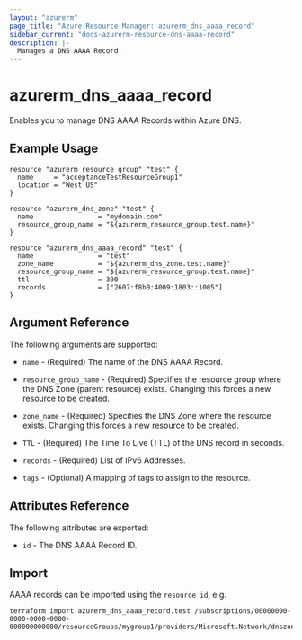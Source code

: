 ```yaml
---
layout: "azurerm"
page_title: "Azure Resource Manager: azurerm_dns_aaaa_record"
sidebar_current: "docs-azurerm-resource-dns-aaaa-record"
description: |-
  Manages a DNS AAAA Record.
---
```


# azurerm_dns_aaaa_record

Enables you to manage DNS AAAA Records within Azure DNS.

## Example Usage

```hcl
resource "azurerm_resource_group" "test" {
  name     = "acceptanceTestResourceGroup1"
  location = "West US"
}

resource "azurerm_dns_zone" "test" {
  name                = "mydomain.com"
  resource_group_name = "${azurerm_resource_group.test.name}"
}

resource "azurerm_dns_aaaa_record" "test" {
  name                = "test"
  zone_name           = "${azurerm_dns_zone.test.name}"
  resource_group_name = "${azurerm_resource_group.test.name}"
  ttl                 = 300
  records             = ["2607:f8b0:4009:1803::1005"]
}
```

## Argument Reference

The following arguments are supported:

* `name` - (Required) The name of the DNS AAAA Record.

* `resource_group_name` - (Required) Specifies the resource group where the DNS Zone (parent resource) exists. Changing this forces a new resource to be created.

* `zone_name` - (Required) Specifies the DNS Zone where the resource exists. Changing this forces a new resource to be created.

* `TTL` - (Required) The Time To Live (TTL) of the DNS record in seconds.

* `records` - (Required) List of IPv6 Addresses.

* `tags` - (Optional) A mapping of tags to assign to the resource.

## Attributes Reference

The following attributes are exported:

* `id` - The DNS AAAA Record ID.

## Import

AAAA records can be imported using the `resource id`, e.g.

```shell
terraform import azurerm_dns_aaaa_record.test /subscriptions/00000000-0000-0000-0000-000000000000/resourceGroups/mygroup1/providers/Microsoft.Network/dnszones/zone1/AAAA/myrecord1
```
